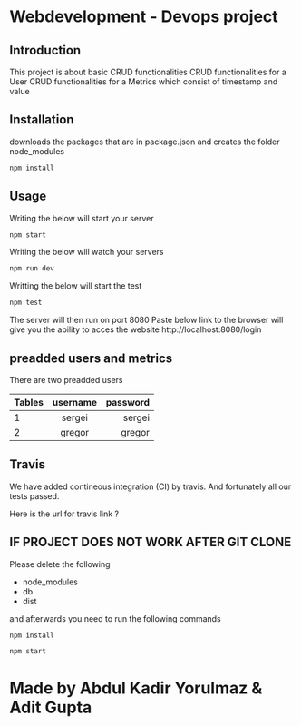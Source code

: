 # Webdevelopment - Devops project
 
## Introduction 
This project is about basic CRUD functionalities
CRUD functionalities for a User 
CRUD functionalities for a Metrics which consist of timestamp and value
<!-- This project is about nodejs Api made with Typescript and Express.
This project is using a frontend called ejs pages.  -->


## Installation
downloads the packages that are in package.json and creates the folder node_modules
```bash
npm install
```

## Usage
Writing the below will start your server  
```bash
npm start
```
Writing the below will watch your servers
```bash
npm run dev
```
Writting the below will start the test
```bash
npm test
```

The server will then run on port 8080
Paste below link to the browser will give you the ability to acces the website
http://localhost:8080/login



## preadded users and metrics 
There are two preadded users


| Tables | username      | password     |
| -------|:-------------:| ------------:|
| 1      | sergei        | sergei       |
| 2      | gregor        | gregor       |


## Travis
We have added contineous integration (CI) by travis.
And fortunately all our tests passed. 

Here is the url for travis 
link ?


## IF PROJECT DOES NOT WORK AFTER GIT CLONE
Please delete the following 
- node_modules
- db
- dist

and afterwards you need to run the following commands
```bash
npm install
```

```bash
npm start
```


# Made by Abdul Kadir Yorulmaz & Adit Gupta